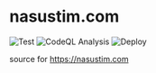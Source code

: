 # nasustim.com

![Test](https://github.com/nasustim/nasustim.com/actions/workflows/test-node.yml/badge.svg?branch=main) ![CodeQL Analysis](https://github.com/nasustim/nasustim.com/actions/workflows/codeql-analysis.yml/badge.svg?branch=main) ![Deploy](https://github.com/nasustim/nasustim.com/actions/workflows/deploy.yml/badge.svg?branch=main)

source for https://nasustim.com
